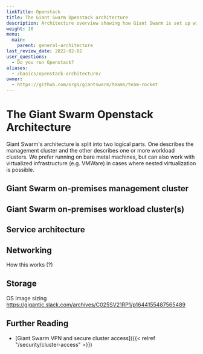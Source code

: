 ```yaml
---
linkTitle: Openstack
title: The Giant Swarm Openstack architecture
description: Architecture overview showing how Giant Swarm is set up within a customer data center on Open stack deployment, using cluster API.
weight: 30
menu:
  main:
    parent: general-architecture
last_review_date: 2022-02-02
user_questions:
  - Do you run Openstack?
aliases:
  - /basics/openstack-architecture/
owner:
  - https://github.com/orgs/giantswarm/teams/team-rocket
---
```



# The Giant Swarm Openstack Architecture

Giant Swarm's architecture is split into two logical parts. One describes the management cluster and the other describes one or more workload clusters. We prefer running on bare metal machines, but can also work with virtualized infrastructure (e.g. VMWare) in cases where nested virtualization is possible.

## Giant Swarm on-premises management cluster

## Giant Swarm on-premises workload cluster(s)

## Service architecture

## Networking

How this works (?)

## Storage

OS Image sizing https://gigantic.slack.com/archives/C025SV21RP1/p1644155487565489

## Further Reading

* [Giant Swarm VPN and secure cluster access]({{< relref "/security/cluster-access" >}})
